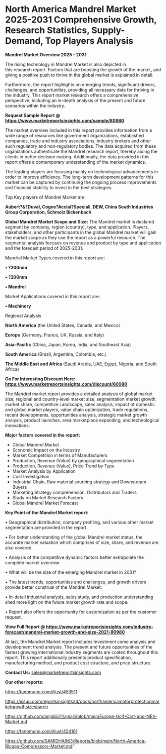  # North America Mandrel Market 2025-2031 Comprehensive Growth, Research Statistics, Supply-Demand,  Top Players Analysis

<Strong> Mandrel Market Overview 2025 - 2031</strong>

The rising technology in Mandrel Market is also depicted in this research report. Factors that are boosting the growth of the market, and giving a positive push to thrive in the global market is explained in detail.

Furthermore, the report highlights on emerging trends, significant drivers, challenges, and opportunities, providing all necessary data for thriving in the industry. This report market research offers a comprehensive perspective, including an in-depth analysis of the present and future scenarios within the industry.

<strong>Request Sample Report @ <a href=https://www.marketreportsinsights.com/sample/80980>https://www.marketreportsinsights.com/sample/80980</a></strong>

The market overview included in this report provides information from a wide range of resources like government organizations, established companies, trade and industry associations, industry brokers and other such regulatory and non-regulatory bodies. The data acquired from these organizations authenticate the Mandrel research report, thereby aiding the clients in better decision making. Additionally, the data provided in this report offers a contemporary understanding of the market dynamics.

The leading players are focusing mainly on technological advancements in order to improve efficiency. The long-term development patterns for this market can be captured by continuing the ongoing process improvements and financial stability to invest in the best strategies.

Top Key players of Mandrel Market are:

<strong>Aubert?&?Duval, Cogne?Acciai?Speciali, DEW, China South Industries Group Corporation, Schmolz Bickenbach</strong>

<strong><b>Global Mandrel Market Scope and Size:</b></strong>
The Mandrel market is declared segment by company, region (country), type, and application. Players, stakeholders, and other participants in the global Mandrel market will gain the market scope as they use the report as a powerful resource. The segmental analysis focuses on revenue and product by type and application and the forecast period of 2025-2031.

Mandrel Market Types covered in this report are:

<strong>• ?200mm

• ?200mm

• Mandrel</strong>

Market Applications covered in this report are:

<strong>• Machinery</strong> 

Regional Analysis

<strong>North America</strong> (the United States, Canada, and Mexico)

<strong>Europe</strong> (Germany, France, UK, Russia, and Italy)

<strong>Asia-Pacific</strong> (China, Japan, Korea, India, and Southeast Asia)

<strong>South America</strong> (Brazil, Argentina, Colombia, etc.)

<strong>The Middle East and Africa</strong> (Saudi Arabia, UAE, Egypt, Nigeria, and South Africa)

<strong>Go For Interesting Discount Here: <a href=https://www.marketreportsinsights.com/discount/80980>https://www.marketreportsinsights.com/discount/80980</a></strong>

The Mandrel market report provides a detailed analysis of global market size, regional and country-level market size, segmentation market growth, market share, competitive Landscape, sales analysis, impact of domestic and global market players, value chain optimization, trade regulations, recent developments, opportunities analysis, strategic market growth analysis, product launches, area marketplace expanding, and technological innovations.

<strong><b>Major factors covered in the report:</b></strong>
<ul>
  <li>Global Mandrel Market </li>
  <li>Economic Impact on the Industry</li>
  <li>Market Competition in terms of Manufacturers</li>
  <li>Production, Revenue (Value) by geographical segmentation</li>
  <li>Production, Revenue (Value), Price Trend by Type</li>
  <li>Market Analysis by Application</li>
  <li>Cost Investigation</li>
  <li>Industrial Chain, Raw material sourcing strategy and Downstream Buyers</li>
  <li>Marketing Strategy comprehension, Distributors and Traders</li>
  <li>Study on Market Research Factors</li>
  <li>Global Mandrel Market Forecast</li>
</ul>

<strong><b>Key Point of the Mandrel Market report:</b></strong>

• Geographical distribution, company profiling, and various other market segmentation are provided in the report.

• For better understanding of the global Mandrel market status, the accurate market valuation which comprises of size, share, and revenue are also covered.

• Analysis of the competitive dynamic factors better extrapolate the complete market overview

• What will be the size of the emerging Mandrel market in 2031?

• The latest trends, opportunities and challenges, and growth drivers provide better construal of the Mandrel Market.

• In-detail industrial analysis, sales study, and production understanding shed more light on the future market growth rate and scope.

• Report also offers the opportunity for customization as per the customer request.

<strong><b>View Full Report @ <a href=https://www.marketreportsinsights.com/industry-forecast/mandrel-market-growth-and-size-2021-80980>https://www.marketreportsinsights.com/industry-forecast/mandrel-market-growth-and-size-2021-80980</a></b></strong>


At last, the Mandrel Market report includes investment come analysis and development trend analysis. The present and future opportunities of the fastest growing international industry segments are coated throughout this report. This report additionally presents product specification, manufacturing method, and product cost structure, and price structure.

<strong>Contact Us:</strong>
sales@marketreportsinsights.com

<strong>Our other reports:</strong>

<a href=https://tanomuno.com/illust/453511>https://tanomuno.com/illust/453511</a>

<a href=https://issuu.com/reportsinsights24/docs/northamericamotorprotectionmarketgrowthsizesharetr>https://issuu.com/reportsinsights24/docs/northamericamotorprotectionmarketgrowthsizesharetr</a>

<a href=https://github.com/anjaliiii21/anjalii/blob/main/Europe-Golf-Cart-and-NEV-Market.md>https://github.com/anjaliiii21/anjalii/blob/main/Europe-Golf-Cart-and-NEV-Market.md</a>

<a href=https://tanomuno.com/illust/454161>https://tanomuno.com/illust/454161</a>

<a href=https://github.com/SAMIDHA963/Reports/blob/main/North-America-Biogas-Compressors-Market.md>https://github.com/SAMIDHA963/Reports/blob/main/North-America-Biogas-Compressors-Market.md</a>"
